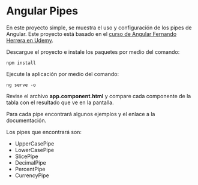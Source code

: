 # Angular Pipes

En este proyecto simple, se muestra el uso y configuración de los pipes de Angular. Este proyecto está basado en el [curso de Angular Fernando Herrera en Udemy](https://www.udemy.com/angular-2-fernando-herrera/).

Descargue el proyecto e instale los paquetes por medio del comando:
```
npm install
```
Ejecute la aplicación por medio del comando:
```
ng serve -o
```
Revise el archivo **app.component.html** y compare cada componente de la tabla con el resultado que ve en la pantalla.

Para cada pipe encontrará algunos ejemplos y el enlace a la documentación.

Los pipes que encontrará son:

* UpperCasePipe
* LowerCasePipe
* SlicePipe
* DecimalPipe
* PercentPipe
* CurrencyPipe

